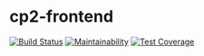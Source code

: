 # cp2-frontend

[![Build Status](https://travis-ci.org/Tawakalt/cp2-frontend.svg?branch=develop)](https://travis-ci.org/Tawakalt/cp2-frontend)
[![Maintainability](https://api.codeclimate.com/v1/badges/9ea2fa33735f1f097f5f/maintainability)](https://codeclimate.com/github/Tawakalt/cp2-frontend/maintainability)
[![Test Coverage](https://api.codeclimate.com/v1/badges/9ea2fa33735f1f097f5f/test_coverage)](https://codeclimate.com/github/Tawakalt/cp2-frontend/test_coverage)